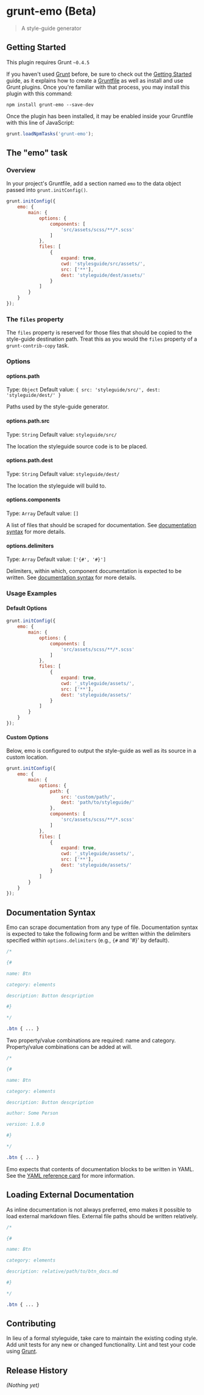 # grunt-emo (Beta)

> A style-guide generator

## Getting Started
This plugin requires Grunt `~0.4.5`

If you haven't used [Grunt](http://gruntjs.com/) before, be sure to check out the [Getting Started](http://gruntjs.com/getting-started) guide, as it explains how to create a [Gruntfile](http://gruntjs.com/sample-gruntfile) as well as install and use Grunt plugins. Once you're familiar with that process, you may install this plugin with this command:

```shell
npm install grunt-emo --save-dev
```

Once the plugin has been installed, it may be enabled inside your Gruntfile with this line of JavaScript:

```js
grunt.loadNpmTasks('grunt-emo');
```

## The "emo" task

### Overview
In your project's Gruntfile, add a section named `emo` to the data object passed into `grunt.initConfig()`.

```js
grunt.initConfig({
    emo: {
        main: {
            options: {
                components: [
                    'src/assets/scss/**/*.scss'
                ]
            },
            files: [
                {
                    expand: true,
                    cwd: 'stylesguide/src/assets/',
                    src: ['**'],
                    dest: 'styleguide/dest/assets/'
                }
            ]
        }
    }
});
```

### The `files` property

The `files` property is reserved for those files that should be copied to the style-guide destination path. Treat this as you would the `files` property of a `grunt-contrib-copy` task.

### Options

#### options.path
Type: `Object`
Default value: `{ src: 'styleguide/src/', dest: 'styleguide/dest/' }`

Paths used by the style-guide generator.

#### options.path.src
Type: `String`
Default value: `styleguide/src/`

The location the styleguide source code is to be placed.

#### options.path.dest
Type: `String`
Default value: `styleguide/dest/`

The location the styleguide will build to.

#### options.components
Type: `Array`
Default value: `[]`

A list of files that should be scraped for documentation. See [documentation syntax](#documentation-syntax) for more details.

#### options.delimiters
Type: `Array`
Default value: `['{#', '#}']`

Delimiters, within which, component documentation is expected to be written. See [documentation syntax](#documentation-syntax) for more details.

### Usage Examples

#### Default Options

```js
grunt.initConfig({
    emo: {
        main: {
            options: {
                components: [
                    'src/assets/scss/**/*.scss'
                ]
            },
            files: [
                {
                    expand: true,
                    cwd: '_styleguide/assets/',
                    src: ['**'],
                    dest: 'styleguide/assets/'
                }
            ]
        }
    }
});
```

#### Custom Options
Below, emo is configured to output the style-guide as well as its source in a custom location.

```js
grunt.initConfig({
    emo: {
        main: {
            options: {
                path: {
                    src: 'custom/path/',
                    dest: 'path/to/styleguide/'
                },
                components: [
                    'src/assets/scss/**/*.scss'
                ]
            },
            files: [
                {
                    expand: true,
                    cwd: '_styleguide/assets/',
                    src: ['**'],
                    dest: 'styleguide/assets/'
                }
            ]
        }
    }
});
```

## Documentation Syntax

Emo can scrape documentation from any type of file. Documentation syntax is expected to take the following form and be written within the delimiters specified within `options.delimiters` (e.g., `{#` and '#}' by default).

```scss
/*

{#

name: Btn

category: elements

description: Button descpription

#}

*/

.btn { ... }
```

Two property/value combinations are required: name and category. Property/value combinations can be added at will.

```scss
/*

{#

name: Btn

category: elements

description: Button descpription

author: Some Person

version: 1.0.0

#}

*/

.btn { ... }
```

Emo expects that contents of documentation blocks to be written in YAML. See the [YAML reference card](http://www.yaml.org/refcard.html) for more information.

## Loading External Documentation

As inline documentation is not always preferred, emo makes it possible to load external markdown files. External file paths should be written relatively.

```scss
/*

{#

name: Btn

category: elements

description: relative/path/to/btn_docs.md

#}

*/

.btn { ... }
```

## Contributing
In lieu of a formal styleguide, take care to maintain the existing coding style. Add unit tests for any new or changed functionality. Lint and test your code using [Grunt](http://gruntjs.com/).

## Release History
_(Nothing yet)_
